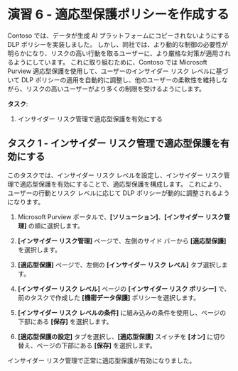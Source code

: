# 演習 6 - 適応型保護ポリシーを作成する

Contoso では、データが生成 AI プラットフォームにコピーされないようにする DLP ポリシーを実装しました。 しかし、同社では、より動的な制御の必要性が明らかになり、リスクの高い行動を取るユーザーに、より厳格な対策が適用されるようにしています。 これに取り組むために、Contoso では Microsoft Purview 適応型保護を使用して、ユーザーのインサイダー リスク レベルに基づいて DLP ポリシーの適用を自動的に調整し、他のユーザーの柔軟性を維持しながら、リスクの高いユーザーがより多くの制限を受けるようにします。

**タスク**:

1. インサイダー リスク管理で適応型保護を有効にする

## タスク 1 - インサイダー リスク管理で適応型保護を有効にする

このタスクでは、インサイダー リスク レベルを設定し、インサイダー リスク管理で適応型保護を有効にすることで、適応型保護を構成します。 これにより、ユーザーの行動とリスク レベルに応じて DLP ポリシーが動的に調整されるようになります。

1. Microsoft Purview ポータルで、**[ソリューション]**、**[インサイダー リスク管理]** の順に選択します。

1. **[インサイダー リスク管理]** ページで、左側のサイド バーから **[適応型保護]** を選択します。

1. **[適応型保護]** ページで、左側の **[インサイダー リスク レベル]** タブ選択します。

1. **[インサイダー リスク レベル]** ページの **[インサイダー リスク ポリシー]** で、前のタスクで作成した **[機密データ保護]** ポリシーを選択します。

1. **[インサイダー リスク レベルの条件]** に組み込みの条件を使用し、ページの下部にある **[保存]** を選択します。

1. **[適応型保護の設定]** タブを選択し、**[適応型保護]** スイッチを **[オン]** に切り替え、ページの下部にある **[保存]** を選択します。

インサイダー リスク管理で正常に適応型保護が有効になりました。
